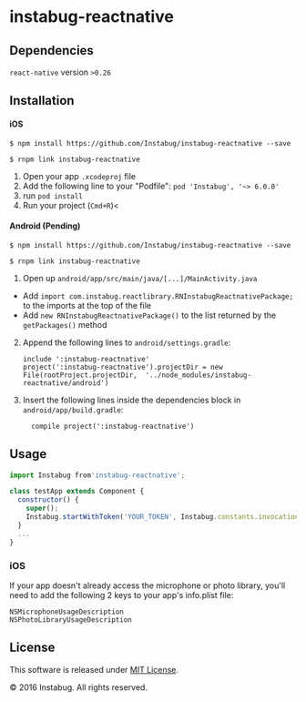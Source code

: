 
# instabug-reactnative

## Dependencies

`react-native` version `>0.26`

## Installation

#### iOS

`$ npm install https://github.com/Instabug/instabug-reactnative --save`

`$ rnpm link instabug-reactnative`

1. Open your app `.xcodeproj` file
2. Add the following line to your "Podfile": `pod 'Instabug', '~> 6.0.0'`
3. run `pod install`
4. Run your project (`Cmd+R`)<

#### Android (Pending)

`$ npm install https://github.com/Instabug/instabug-reactnative --save`

`$ rnpm link instabug-reactnative`

1. Open up `android/app/src/main/java/[...]/MainActivity.java`
  - Add `import com.instabug.reactlibrary.RNInstabugReactnativePackage;` to the imports at the top of the file
  - Add `new RNInstabugReactnativePackage()` to the list returned by the `getPackages()` method
2. Append the following lines to `android/settings.gradle`:
  	```
  	include ':instabug-reactnative'
  	project(':instabug-reactnative').projectDir = new File(rootProject.projectDir, 	'../node_modules/instabug-reactnative/android')
  	```
3. Insert the following lines inside the dependencies block in `android/app/build.gradle`:
  	```
      compile project(':instabug-reactnative')
  	```

## Usage
```javascript
import Instabug from'instabug-reactnative';

class testApp extends Component {
  constructor() {
    super();
    Instabug.startWithToken('YOUR_TOKEN', Instabug.constants.invocationEvent.floatingButton);
  }
  ...
}
```

### iOS

If your app doesn't already access the microphone or photo library, you'll need to add the following 2 keys to your app's info.plist file:

    NSMicrophoneUsageDescription
    NSPhotoLibraryUsageDescription
  
## License

This software is released under <a href="https://opensource.org/licenses/mit-license.php">MIT License</a>.

© 2016 Instabug. All rights reserved.